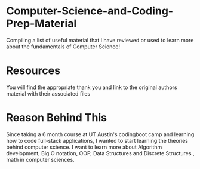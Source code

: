 # Computer-Science-and-Coding-Prep-Material
Compiling a list of useful material that I have reviewed or used to learn more about the fundamentals of Computer Science! 

# Resources
You will find the appropriate thank you and link to the original authors material with their associated files 

# Reason Behind This 
Since taking a 6 month course at UT Austin's codingboot camp and learning how to code full-stack applications, I wanted to start learning the theories behind computer science. I want to learn more about Algorithm development, Big O notation, OOP, Data Structures and Discrete Structures , math in computer sciences. 

